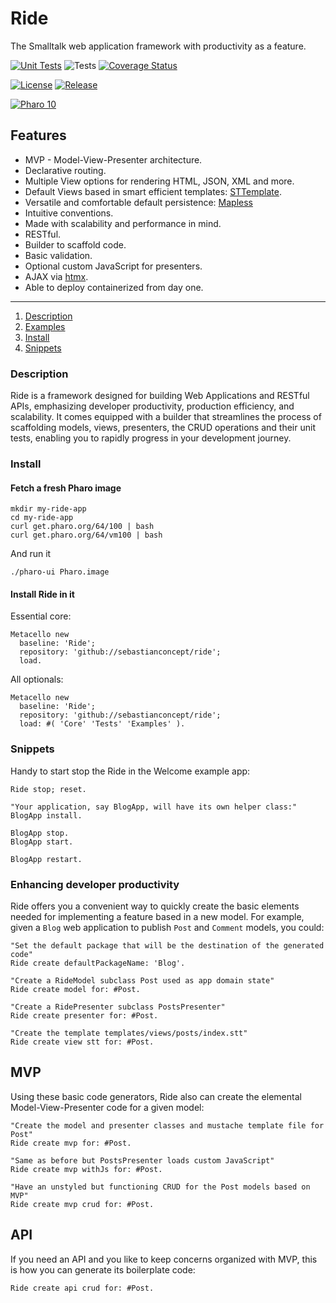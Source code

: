 # Ride
The Smalltalk web application framework with productivity as a feature.

[![Unit Tests](https://github.com/sebastianconcept/ride/actions/workflows/build.yml/badge.svg)](https://github.com/sebastianconcept/ride/actions/workflows/build.yml)
![Tests](https://img.shields.io/badge/tests-3-green)
[![Coverage Status](https://codecov.io/github/sebastianconcept/ride/coverage.svg?branch=main)](https://codecov.io/gh/sebastianconcept/ride/branch/master)

[![License](https://img.shields.io/badge/license-MIT-green)](./LICENSE.txt)
[![Release](https://img.shields.io/github/v/tag/sebastianconcept/ride?label=release)](https://github.com/sebastianconcept/ride/releases)

[![Pharo 10](https://img.shields.io/badge/Pharo-10-%23aac9ff.svg)](https://pharo.org/download)

## Features

- MVP - Model-View-Presenter architecture.
- Declarative routing.
- Multiple View options for rendering HTML, JSON, XML and more.
- Default Views based in smart efficient templates: [STTemplate](https://github.com/sebastianconcept/STTemplate).
- Versatile and comfortable default persistence: [Mapless](https://github.com/sebastianconcept/Mapless)
- Intuitive conventions.
- Made with scalability and performance in mind.
- RESTful.
- Builder to scaffold code.
- Basic validation.
- Optional custom JavaScript for presenters.
- AJAX via [htmx](https://htmx.org/).
- Able to deploy containerized from day one.
___
1. [Description](#description)
2. [Examples](#examples)
3. [Install](#install)
4. [Snippets](#snippets)

### Description


Ride is a framework designed for building Web Applications and RESTful APIs, emphasizing developer productivity, production efficiency, and scalability. It comes equipped with a builder that streamlines the process of scaffolding models, views, presenters, the CRUD operations and their unit tests, enabling you to rapidly progress in your development journey.

### Install

#### Fetch a fresh Pharo image

```
mkdir my-ride-app
cd my-ride-app
curl get.pharo.org/64/100 | bash
curl get.pharo.org/64/vm100 | bash
```
And run it
```
./pharo-ui Pharo.image
```

#### Install Ride in it

Essential core:

```Smalltalk
Metacello new
  baseline: 'Ride';
  repository: 'github://sebastianconcept/ride';
  load.
```

All optionals:
```Smalltalk
Metacello new
  baseline: 'Ride';
  repository: 'github://sebastianconcept/ride';
  load: #( 'Core' 'Tests' 'Examples' ).
```

### Snippets
Handy to start stop the Ride in the Welcome example app:
```Smalltalk
Ride stop; reset.

"Your application, say BlogApp, will have its own helper class:"
BlogApp install.

BlogApp stop.
BlogApp start.

BlogApp restart.
```

### Enhancing developer productivity
Ride offers you a convenient way to quickly create the basic elements needed for implementing a feature based in a new model. For example, given a `Blog` web application to publish `Post` and `Comment` models, you could:

```smalltalk
"Set the default package that will be the destination of the generated code"
Ride create defaultPackageName: 'Blog'.

"Create a RideModel subclass Post used as app domain state"
Ride create model for: #Post.

"Create a RidePresenter subclass PostsPresenter"
Ride create presenter for: #Post.

"Create the template templates/views/posts/index.stt"
Ride create view stt for: #Post.
```

## MVP

Using these basic code generators, Ride also can create the elemental Model-View-Presenter code for a given model:

```smalltalk
"Create the model and presenter classes and mustache template file for Post"
Ride create mvp for: #Post.

"Same as before but PostsPresenter loads custom JavaScript"
Ride create mvp withJs for: #Post.

"Have an unstyled but functioning CRUD for the Post models based on MVP"
Ride create mvp crud for: #Post.
```

## API
If you need an API and you like to keep concerns organized with MVP, this is how you can generate its boilerplate code:
```smalltalk
Ride create api crud for: #Post.
```